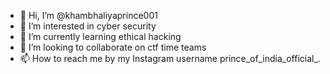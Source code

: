 - 👋 Hi, I’m @khambhaliyaprince001
- 👀 I’m interested in cyber security
- 🌱 I’m currently learning ethical hacking
- 💞️ I’m looking to collaborate on ctf time teams
- 📫 How to reach me by my Instagram username prince_of_india_official_.
<!---
khambhaliyaprince001/khambhaliyaprince001 is a ✨ special ✨ repository because its `README.md` (this file) appears on your GitHub profile.
You can click the Preview link to take a look at your changes.
--->

